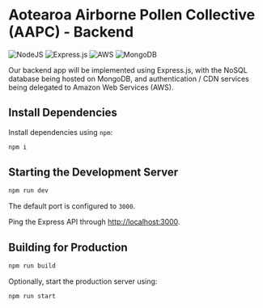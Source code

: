 # Aotearoa Airborne Pollen Collective (AAPC) - Backend

![NodeJS](https://img.shields.io/badge/node.js-6DA55F?style=for-the-badge&logo=node.js&logoColor=white)
![Express.js](https://img.shields.io/badge/express.js-%23404d59.svg?style=for-the-badge&logo=express&logoColor=%2361DAFB)
![AWS](https://img.shields.io/badge/AWS-%23FF9900.svg?style=for-the-badge&logo=amazon-aws&logoColor=white)
![MongoDB](https://img.shields.io/badge/MongoDB-%234ea94b.svg?style=for-the-badge&logo=mongodb&logoColor=white)

Our backend app will be implemented using Express.js, with the NoSQL database being hosted on MongoDB, and authentication /
CDN services being delegated to Amazon Web Services (AWS).

## Install Dependencies

Install dependencies using `npm`:
```bash
npm i
```

## Starting the Development Server

```bash
npm run dev
```

The default port is configured to `3000`.

Ping the Express API through [http://localhost:3000](http://localhost:3000).

## Building for Production

```bash
npm run build
```

Optionally, start the production server using:

```bash
npm run start
```

